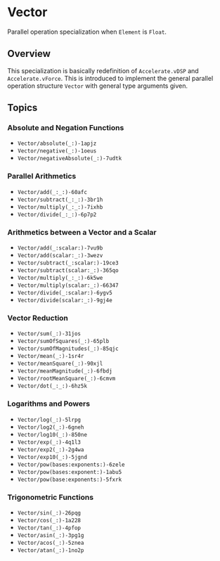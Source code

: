 #  Vector<Float>
Parallel operation specialization when `Element` is `Float`.

## Overview

This specialization is basically redefinition of `Accelerate.vDSP` and `Accelerate.vForce`. 
This is introduced to implement the general parallel operation structure ``Vector`` with general type arguments given.

## Topics

### Absolute and Negation Functions
- ``Vector/absolute(_:)-1apjz``
- ``Vector/negative(_:)-1oeus``
- ``Vector/negativeAbsolute(_:)-7udtk``

### Parallel Arithmetics
- ``Vector/add(_:_:)-60afc``
- ``Vector/subtract(_:_:)-3br1h``
- ``Vector/multiply(_:_:)-7ixhb``
- ``Vector/divide(_:_:)-6p7p2``

### Arithmetics between a Vector and a Scalar
- ``Vector/add(_:scalar:)-7vu9b``
- ``Vector/add(scalar:_:)-3wezv``
- ``Vector/subtract(_:scalar:)-19ce3``
- ``Vector/subtract(scalar:_:)-365qo``
- ``Vector/multiply(_:_:)-6k5we``
- ``Vector/multiply(scalar:_:)-66347``
- ``Vector/divide(_:scalar:)-6ygv5``
- ``Vector/divide(scalar:_:)-9gj4e``

### Vector Reduction
- ``Vector/sum(_:)-31jos``
- ``Vector/sumOfSquares(_:)-65plb``
- ``Vector/sumOfMagnitudes(_:)-85qjc``
- ``Vector/mean(_:)-1sr4r``
- ``Vector/meanSquare(_:)-90xjl``
- ``Vector/meanMagnitude(_:)-6fbdj``
- ``Vector/rootMeanSquare(_:)-6cmvm``
- ``Vector/dot(_:_:)-6hz5k``

### Logarithms and Powers
- ``Vector/log(_:)-5lrpg``
- ``Vector/log2(_:)-6gneh``
- ``Vector/log10(_:)-850ne``
- ``Vector/exp(_:)-4q1l3``
- ``Vector/exp2(_:)-2g4wa``
- ``Vector/exp10(_:)-5jgnd``
- ``Vector/pow(bases:exponents:)-6zele``
- ``Vector/pow(bases:exponent:)-1abu5``
- ``Vector/pow(base:exponents:)-5fxrk``

### Trigonometric Functions
- ``Vector/sin(_:)-26pqg``
- ``Vector/cos(_:)-1a228``
- ``Vector/tan(_:)-4pfop``
- ``Vector/asin(_:)-3pg1g``
- ``Vector/acos(_:)-5znea``
- ``Vector/atan(_:)-1no2p``
